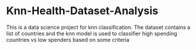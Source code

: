 # Knn-Health-Dataset-Analysis
This is a data science project for knn classification. The dataset contains a list of countries and the knn model is used to classifier high spending countries vs low spenders based on some criteria
